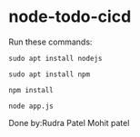 # node-todo-cicd

Run these commands:


`sudo apt install nodejs`


`sudo apt install npm`


`npm install`

`node app.js`

Done by:Rudra Patel 
Mohit patel
